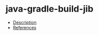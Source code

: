 # java-gradle-build-jib

- [Description](https://github.com/bakdata/ci-templates/tree/feat/doc/docs/descriptions/actions/java-gradle-build-jib)
- [References](https://github.com/bakdata/ci-templates/tree/feat/doc/docs/references/actions/java-gradle-build-jib)
